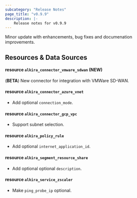 ```yaml
---
subcategory: "Release Notes"
page_title: "v0.9.9"
description: |-
    Release notes for v0.9.9
---
```


Minor update with enhancements, bug fixes and documenation
improvements.

## Resources & Data Sources

#### resource `alkira_connector_vmware_sdwan` (**NEW**)

(**BETA**) New connector for integration with VMWare SD-WAN.

#### resource `alkira_connector_azure_vnet`

* Add optional `connection_mode`.

#### resource `alkira_connector_gcp_vpc`

* Support subnet selection.

#### resource `alkira_policy_rule`

* Add optional `internet_application_id`.

#### resource `alkira_segment_resource_share`

* Add optional optional `description`.

#### resource `alkira_service_zscaler`

* Make `ping_probe_ip` optional.
